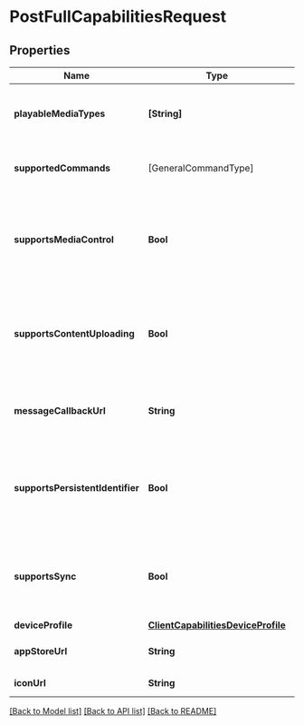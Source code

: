# PostFullCapabilitiesRequest

## Properties
Name | Type | Description | Notes
------------ | ------------- | ------------- | -------------
**playableMediaTypes** | **[String]** | Gets or sets the list of playable media types. | [optional] 
**supportedCommands** | [GeneralCommandType] | Gets or sets the list of supported commands. | [optional] 
**supportsMediaControl** | **Bool** | Gets or sets a value indicating whether session supports media control. | [optional] 
**supportsContentUploading** | **Bool** | Gets or sets a value indicating whether session supports content uploading. | [optional] 
**messageCallbackUrl** | **String** | Gets or sets the message callback url. | [optional] 
**supportsPersistentIdentifier** | **Bool** | Gets or sets a value indicating whether session supports a persistent identifier. | [optional] 
**supportsSync** | **Bool** | Gets or sets a value indicating whether session supports sync. | [optional] 
**deviceProfile** | [**ClientCapabilitiesDeviceProfile**](ClientCapabilitiesDeviceProfile.md) |  | [optional] 
**appStoreUrl** | **String** | Gets or sets the app store url. | [optional] 
**iconUrl** | **String** | Gets or sets the icon url. | [optional] 

[[Back to Model list]](../README.md#documentation-for-models) [[Back to API list]](../README.md#documentation-for-api-endpoints) [[Back to README]](../README.md)


